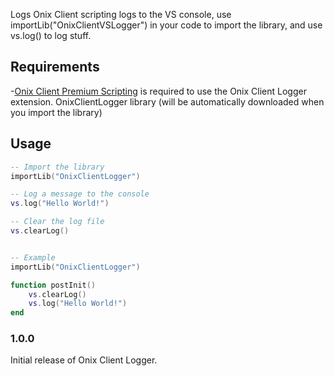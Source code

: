 Logs Onix Client scripting logs to the VS console, use importLib("OnixClientVSLogger") in your code to import the library, and use vs.log() to log stuff.

## Requirements
-[Onix Client Premium Scripting](https://onixclient.com/patreon) is required to use the Onix Client Logger extension.
OnixClientLogger library (will be automatically downloaded when you import the library)

## Usage

```lua
-- Import the library
importLib("OnixClientLogger")

-- Log a message to the console
vs.log("Hello World!")

-- Clear the log file
vs.clearLog()


-- Example
importLib("OnixClientLogger")

function postInit()
    vs.clearLog()
    vs.log("Hello World!")
end
```


### 1.0.0

Initial release of Onix Client Logger.